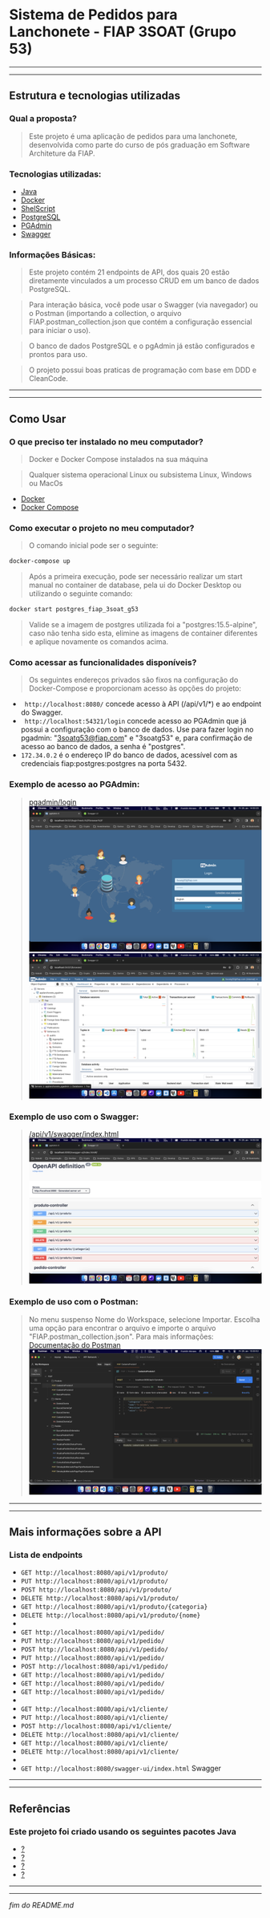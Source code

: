 # Sistema de Pedidos para Lanchonete - FIAP 3SOAT (Grupo 53)
---
---
## Estrutura e tecnologias utilizadas
### Qual a proposta?
>Este projeto é uma aplicação de pedidos para uma lanchonete, desenvolvida como parte do curso de pós graduação em Software Architeture da FIAP.

### Tecnologias utilizadas:
- [Java](https://dev.java/learn/)
- [Docker](https://docs.docker.com/get-started/)
- [ShelScript](https://www.shellscript.sh/)
- [PostgreSQL](https://www.postgresql.org/about/)
- [PGAdmin](https://www.pgadmin.org/docs/)
- [Swagger](https://swagger.io/solutions/api-documentation/)

### Informações Básicas:
> Este projeto contém 21 endpoints de API, dos quais 20 estão diretamente vinculados a um processo CRUD em um banco de dados PostgreSQL.

> Para interação básica, você pode usar o Swagger (via navegador) ou o Postman (importando a collection, o arquivo FIAP.postman_collection.json que contém a configuração essencial para iniciar o uso).

> O banco de dados PostgreSQL e o pgAdmin já estão configurados e prontos para uso.

> O projeto possui boas praticas de programação com base em DDD e CleanCode.

---
---
## Como Usar
### O que preciso ter instalado no meu computador?
> Docker e Docker Compose instalados na sua máquina

> Qualquer sistema operacional Linux ou subsistema Linux, Windows ou MacOs

- [Docker](https://docs.docker.com/get-started/)
- [Docker Compose](https://docs.docker.com/compose/install/)

### Como executar o projeto no meu computador?
> O comando inicial pode ser o seguinte:
```sh
docker-compose up
``````
> Após a primeira execução, pode ser necessário realizar um start manual no container de database, pela ui do Docker Desktop ou utilizando o seguinte comando:
```sh
docker start postgres_fiap_3soat_g53
```
> Valide se a imagem de postgres utilizada foi a "postgres:15.5-alpine", caso não tenha sido esta, elimine as imagens de container diferentes e aplique novamente os comandos acima.

### Como acessar as funcionalidades disponíveis?
> Os seguintes endereços privados são fixos na configuração do Docker-Compose e proporcionam acesso às opções do projeto:

- ``` http://localhost:8080/``` concede acesso à API (/api/v1/*) e ao endpoint do Swagger.
- ``` http://localhost:54321/login``` concede acesso ao PGAdmin que já possui a configuração com o banco de dados. Use para fazer login no pgadmin: "3soatg53@fiap.com" e "3soatg53" e, para confirmação de acesso ao banco de dados, a senha é "postgres".
- ``` 172.34.0.2 ``` é o endereço IP do banco de dados, acessível com as credenciais fiap:postgres:postgres na porta 5432.
### Exemplo de acesso ao PGAdmin:
> [pgadmin/login](http://localhost:54321/login)
![](/img/pgadmin1.png)
![](/img/pgadmin2.png)
### Exemplo de uso com o Swagger:
> [/api/v1/swagger/index.html](http://localhost:8080/swagger-ui/index.html)
![](/img/swagger.png)
### Exemplo de uso com o Postman:
> No menu suspenso Nome do Workspace, selecione Importar. Escolha uma opção para encontrar o arquivo e importe o arquivo "FIAP.postman_collection.json".
> Para mais informações: [Documentação do Postman](https://learning.postman.com/docs/introduction/overview/)
![](/img/postman.png)

---
---
## Mais informações sobre a API
### Lista de endpoints
- ```GET http://localhost:8080/api/v1/produto/```
- ```PUT http://localhost:8080/api/v1/produto/```
- ```POST http://localhost:8080/api/v1/produto/```
- ```DELETE http://localhost:8080/api/v1/produto/```
- ```GET http://localhost:8080/api/v1/produto/{categoria}```
- ```DELETE http://localhost:8080/api/v1/produto/{nome}```
- 
- ```GET http://localhost:8080/api/v1/pedido/```
- ```PUT http://localhost:8080/api/v1/pedido/```
- ```POST http://localhost:8080/api/v1/pedido/```
- ```PUT http://localhost:8080/api/v1/pedido/```
- ```POST http://localhost:8080/api/v1/pedido/```
- ```GET http://localhost:8080/api/v1/pedido/```
- ```GET http://localhost:8080/api/v1/pedido/```
- ```GET http://localhost:8080/api/v1/pedido/```
- 
- ```GET http://localhost:8080/api/v1/cliente/```
- ```PUT http://localhost:8080/api/v1/cliente/```
- ```POST http://localhost:8080/api/v1/cliente/```
- ```DELETE http://localhost:8080/api/v1/cliente/```
- ```GET http://localhost:8080/api/v1/cliente/```
- ```DELETE http://localhost:8080/api/v1/cliente/```
- 
- ```GET http://localhost:8080/swagger-ui/index.html``` Swagger
---
---
## Referências
### Este projeto foi criado usando os seguintes pacotes Java
- [?](https://)
- [?](https://)
- [?](https://)
- [?](https://)


---
---
_fim do README.md_
